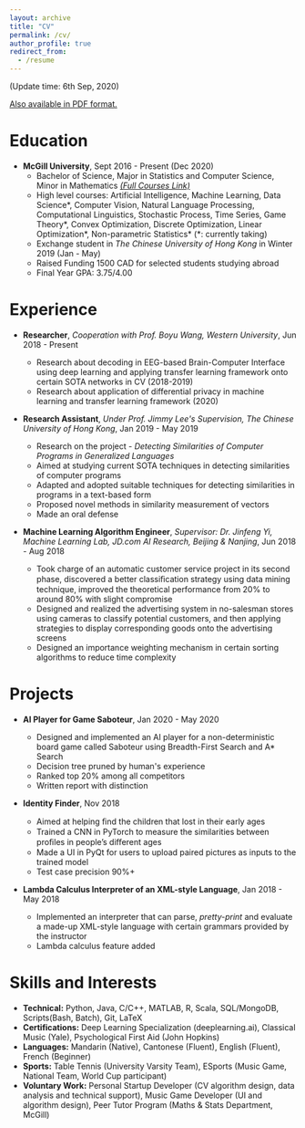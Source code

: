 ```yaml
---
layout: archive
title: "CV"
permalink: /cv/
author_profile: true
redirect_from:
  - /resume
---
```

(Update time: 6th Sep, 2020)

[Also available in PDF format.](https://macaoleaf.github.io/files/CV20200906.pdf)

Education
======
* **McGill University**, Sept 2016 - Present (Dec 2020)
  * Bachelor of Science, Major in Statistics and Computer Science, Minor in Mathematics [_(Full Courses Link)_](https://www.macaoleaf.com/courses)
  * High level courses: Artificial Intelligence, Machine Learning, Data Science\*, Computer Vision, Natural Language Processing, Computational Linguistics, Stochastic Process, Time Series, Game Theory\*, Convex Optimization, Discrete Optimization, Linear Optimization\*, Non-parametric Statistics\* (\*: currently taking)
  * Exchange student in _The Chinese University of Hong Kong_ in Winter 2019 (Jan - May)
  * Raised Funding 1500 CAD for selected students studying abroad
  * Final Year GPA: 3.75/4.00

Experience
======
* **Researcher**, _Cooperation with Prof. Boyu Wang, Western University_, Jun 2018 - Present
  * Research about decoding in EEG-based Brain-Computer Interface using deep learning and applying transfer learning framework onto certain SOTA networks in CV (2018-2019)
  * Research about application of differential privacy in machine learning and transfer learning framework (2020)

* **Research Assistant**, _Under Prof. Jimmy Lee's Supervision, The Chinese University of Hong Kong_, Jan 2019 - May 2019
  * Research on the project - _Detecting Similarities of Computer Programs in Generalized Languages_
  * Aimed at studying current SOTA techniques in detecting similarities of computer programs
  * Adapted and adopted suitable techniques for detecting similarities in programs in a text-based form
  * Proposed novel methods in similarity measurement of vectors
  * Made an oral defense

* **Machine Learning Algorithm Engineer**, _Supervisor: Dr. Jinfeng Yi, Machine Learning Lab, JD.com AI Research, Beijing \& Nanjing_, Jun 2018 - Aug 2018
  * Took charge of an automatic customer service project in its second phase, discovered a better classiﬁcation strategy using data mining technique, improved the theoretical performance from 20% to around 80% with slight compromise
  * Designed and realized the advertising system in no-salesman stores using cameras to classify potential customers, and then applying strategies to display corresponding goods onto the advertising screens
  * Designed an importance weighting mechanism in certain sorting algorithms to reduce time complexity

Projects
======
  * **AI Player for Game Saboteur**, Jan 2020 - May 2020
    * Designed and implemented an AI player for a non-deterministic board game called Saboteur using Breadth-First Search and A\* Search
    * Decision tree pruned by human's experience
    * Ranked top 20\% among all competitors
    * Written report with distinction

  * **Identity Finder**, Nov 2018
    * Aimed at helping ﬁnd the children that lost in their early ages
    * Trained a CNN in PyTorch to measure the similarities between proﬁles in people’s diﬀerent ages
    * Made a UI in PyQt for users to upload paired pictures as inputs to the trained model
    * Test case precision 90%+

  * **Lambda Calculus Interpreter of an XML-style Language**, Jan 2018 - May 2018
    * Implemented an interpreter that can parse, _pretty-print_ and evaluate a made-up XML-style language with certain grammars provided by the instructor
    * Lambda calculus feature added

Skills and Interests
======
* **Technical:** Python, Java, C/C++, MATLAB, R, Scala, SQL/MongoDB, Scripts(Bash, Batch), Git, LaTeX
* **Certifications:** Deep Learning Specialization (deeplearning.ai), Classical Music (Yale), Psychological First Aid (John Hopkins)
* **Languages:** Mandarin (Native), Cantonese (Fluent), English (Fluent), French (Beginner)
* **Sports:** Table Tennis (University Varsity Team), ESports (Music Game, National Team, World Cup participant)
* **Voluntary Work:** Personal Startup Developer (CV algorithm design, data analysis and technical support), Music Game Developer (UI and algorithm design), Peer Tutor Program (Maths & Stats Department, McGill)
